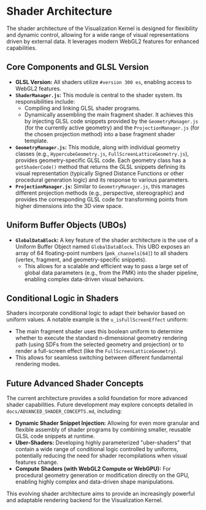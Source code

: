 # Shader Architecture

The shader architecture of the Visualization Kernel is designed for flexibility and dynamic control, allowing for a wide range of visual representations driven by external data. It leverages modern WebGL2 features for enhanced capabilities.

## Core Components and GLSL Version

*   **GLSL Version:** All shaders utilize `#version 300 es`, enabling access to WebGL2 features.
*   **`ShaderManager.js`:** This module is central to the shader system. Its responsibilities include:
    *   Compiling and linking GLSL shader programs.
    *   Dynamically assembling the main fragment shader. It achieves this by injecting GLSL code snippets provided by the `GeometryManager.js` (for the currently active geometry) and the `ProjectionManager.js` (for the chosen projection method) into a base fragment shader template.
*   **`GeometryManager.js`:** This module, along with individual geometry classes (e.g., `HypercubeGeometry.js`, `FullScreenLatticeGeometry.js`), provides geometry-specific GLSL code. Each geometry class has a `getShaderCode()` method that returns the GLSL snippets defining its visual representation (typically Signed Distance Functions or other procedural generation logic) and its response to various parameters.
*   **`ProjectionManager.js`:** Similar to `GeometryManager.js`, this manages different projection methods (e.g., perspective, stereographic) and provides the corresponding GLSL code for transforming points from higher dimensions into the 3D view space.

## Uniform Buffer Objects (UBOs)

*   **`GlobalDataBlock`:** A key feature of the shader architecture is the use of a Uniform Buffer Object named `GlobalDataBlock`. This UBO exposes an array of 64 floating-point numbers (`pmk_channels[64]`) to all shaders (vertex, fragment, and geometry-specific snippets).
    *   This allows for a scalable and efficient way to pass a large set of global data parameters (e.g., from the PMK) into the shader pipeline, enabling complex data-driven visual behaviors.

## Conditional Logic in Shaders

Shaders incorporate conditional logic to adapt their behavior based on uniform values. A notable example is the `u_isFullScreenEffect` uniform:

*   The main fragment shader uses this boolean uniform to determine whether to execute the standard n-dimensional geometry rendering path (using SDFs from the selected geometry and projection) or to render a full-screen effect (like the `FullScreenLatticeGeometry`).
*   This allows for seamless switching between different fundamental rendering modes.

## Future Advanced Shader Concepts

The current architecture provides a solid foundation for more advanced shader capabilities. Future development may explore concepts detailed in `docs/ADVANCED_SHADER_CONCEPTS.md`, including:

*   **Dynamic Shader Snippet Injection:** Allowing for even more granular and flexible assembly of shader programs by combining smaller, reusable GLSL code snippets at runtime.
*   **Uber-Shaders:** Developing highly parameterized "uber-shaders" that contain a wide range of conditional logic controlled by uniforms, potentially reducing the need for shader recompilations when visual features change.
*   **Compute Shaders (with WebGL2 Compute or WebGPU):** For procedural geometry generation or modification directly on the GPU, enabling highly complex and data-driven shape manipulations.

This evolving shader architecture aims to provide an increasingly powerful and adaptable rendering backend for the Visualization Kernel.
